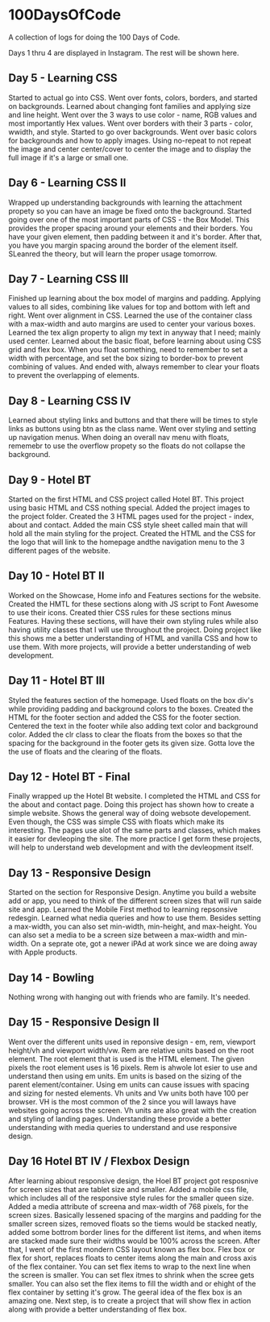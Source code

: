 # 100DaysOfCode
A collection of logs for doing the 100 Days of Code. 

Days 1 thru 4 are displayed in Instagram. The rest will be shown here.

## Day 5 - Learning CSS
Started to actual go into CSS. Went over fonts, colors, borders, and started on backgrounds. Learned about changing font families and applying size and line height. Went over the 3 ways to use color - name, RGB values and most importantly Hex values. Went over borders with their 3 parts - color, wwidth, and style. Started to go over backgrounds. Went over basic colors for backgrounds and how to apply images. Using no-repeat to not repeat the image and center center/cover to center the image and to display the full image if it's a large or small one.

## Day 6 - Learning CSS II
Wrapped up understanding backgrounds with learning the attachment propety so you can have an image be fixed onto the background. Started going over one of the most important parts of CSS - the Box Model. This provides the proper spacing around your elements and their borders. You have your given element, then padding between it and it's border. After that, you have you margin spacing around the border of the element itself. SLeanred the theory, but will learn the proper usage tomorrow.

## Day 7 - Learning CSS III
Finished up learning about the box model of margins and padding. Applying values to all sides, combining like values for top and bottom with left and right. Went over alignment in CSS. Learned the use of the container class with a max-width and auto margins are used to center your various boxes. Learned the tex align property to align my text in anyway that I need; mainly used center. Learned about the basic float, before learning about using CSS grid and flex box. When you float something, need to remember to set a width with percentage, and set the box sizing to border-box to prevent combining of values. And ended with, always remember to clear your floats to prevent the overlapping of elements. 

## Day 8 - Learning CSS IV
Learned about styling links and buttons and that there will be times to style links as buttons using btn as the class name. Went over styling and setting up navigation menus. When doing an overall nav menu with floats, rememebr to use the overflow propety so the floats do not collapse the background. 

## Day 9 - Hotel BT
Started on the first HTML and CSS project called Hotel BT. This project using basic HTML and CSS nothing special. Added the project images to the project folder. Created the 3 HTML pages used for the project - index, about and contact. Added the main CSS style sheet called main that will hold all the main styling for the project. Created the HTML and the CSS for the logo that will link to the homepage andthe navigation menu to the 3 different pages of the website.

## Day 10 - Hotel BT II
Worked on the Showcase, Home info and Features sections for the website. Created the HMTL for these sections along with JS script to Font Awesome to use their icons. Created thier CSS rules for these sections minus Features. Having these sections, will have their own styling rules while also having utility classes that I will use throughout the project. Doing project like this shows me a better understanding of HTML and vanilla CSS and how to use them. With more projects, will provide a better understanding of web development.

## Day 11 - Hotel BT III
Styled the features section of the homepage. Used floats on the box div's while providing padding and background colors to the boxes. Created the HTML for the footer section and added the CSS for the footer section. Centered the text in the footer while also adding text color and background color. Added the clr class to clear the floats from the boxes so that the spacing for the background in the footer gets its given size. Gotta love the the use of floats and the clearing of the floats.

## Day 12 - Hotel BT - Final
Finally wrapped up the Hotel Bt website. I completed the HTML and CSS for the about and contact page. Doing this project has shown how to create a simple website. Shows the general way of doing websote developement. Even though, the CSS was simple CSS with floats which make its interesting. The pages use alot of the same parts and classes, which makes it easier for devleoping the site. The more practice I get form these projects, will help to understand web development and with the devleopment itself.

## Day 13 - Responsive Design
Started on the section for Responsive Design. Anytime you build a website add or app, you need to think of the different screen sizes that will run saide site and app. Learned the Mobile First method to learning repsonsive redesgin. Learned what nedia queries and how to use them. Besides setting a max-width, you can also set min-width, min-height, and max-height. You can also set a media to be a screen size between a max-width and min-width. On a seprate ote, got a newer iPAd at work since we are doing away with Apple products. 

## Day 14 - Bowling
Nothing wrong with hanging out with friends who are family. It's needed.

## Day 15 - Responsive Design II
Went over the different units used in reponsive design - em, rem, viewport height/vh and viewport width/vw. Rem are relative units based on the root element. The root element that is used is the HTML element. The given pixels the root element uses is 16 pixels. Rem is ahwole lot esier to use and understand then using em units. Em units is based on the sizing of the parent element/container. Using em units can cause issues with spacing and sizing for nested elements. Vh units and Vw units both have 100 per browser. VH is the most common of the 2 since you will laways have websites going across the screen. Vh units are also great with the creation and styling of landing pages. Understanding these provide a better understanding with media queries to understand and use responsive design. 

## Day 16 Hotel BT IV / Flexbox Design
After learning abiout responsive design, the Hoel BT project got resposnive for screen sizes that are tablet size and smaller. Added a mobile css file, which includes all of the responsive style rules for the smaller queen size. Added a media attribute of screena and max-width of 768 pixels, for the screen sizes. Basically lessened spacing of the margins and padding for the smaller screen sizes, removed floats so the tiems would be stacked neatly, added some bottrom border lines for the different list items, and when items are stacked made sure their widths would be 100% across the screen. After that, I went of the first mondern CSS layout known as flex box. Flex box or flex for short, replaces floats to center items along the main and cross axis of the flex container. You can set flex items to wrap to the next line when the screen is smaller. You can set flex itmes to shrink when the scree gets smaller. You can also set the flex items to fill the width and or ehight of the flex container by setting it's grow. The geeral idea of the flex box is an amazing one. Next step, is to create a project that will show flex in action along with provide a better understanding of flex box. 
